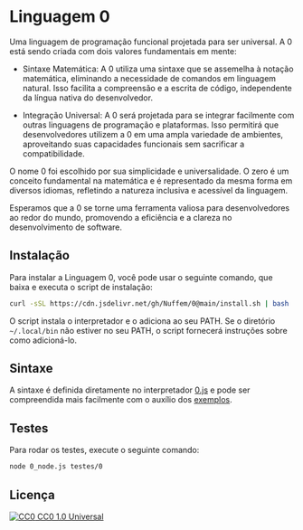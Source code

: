 # Linguagem 0

Uma linguagem de programação funcional projetada para ser universal. A 0 está sendo criada com dois valores fundamentais em mente:

- Sintaxe Matemática: A 0 utiliza uma sintaxe que se assemelha à notação matemática, eliminando a necessidade de comandos em linguagem natural. Isso facilita a compreensão e a escrita de código, independente da língua nativa do desenvolvedor.

- Integração Universal: A 0 será projetada para se integrar facilmente com outras linguagens de programação e plataformas. Isso permitirá que desenvolvedores utilizem a 0 em uma ampla variedade de ambientes, aproveitando suas capacidades funcionais sem sacrificar a compatibilidade.

O nome 0 foi escolhido por sua simplicidade e universalidade. O zero é um conceito fundamental na matemática e é representado da mesma forma em diversos idiomas, refletindo a natureza inclusiva e acessível da linguagem.

Esperamos que a 0 se torne uma ferramenta valiosa para desenvolvedores ao redor do mundo, promovendo a eficiência e a clareza no desenvolvimento de software.

## Instalação

Para instalar a Linguagem 0, você pode usar o seguinte comando, que baixa e executa o script de instalação:

```bash
curl -sSL https://cdn.jsdelivr.net/gh/Nuffem/0@main/install.sh | bash
```

O script instala o interpretador e o adiciona ao seu PATH. Se o diretório `~/.local/bin` não estiver no seu PATH, o script fornecerá instruções sobre como adicioná-lo.

## Sintaxe
A sintaxe é definida diretamente no interpretador [0.js](https://github.com/Nuffem/0/blob/main/0.js) e pode ser compreendida mais facilmente com o auxílio dos [exemplos](https://github.com/Nuffem/0/blob/main/exemplos.md).

## Testes
Para rodar os testes, execute o seguinte comando:
```bash
node 0_node.js testes/0
```

## Licença

[![CC0](https://upload.wikimedia.org/wikipedia/commons/thumb/5/52/Cc-zero.svg/26px-Cc-zero.svg.png) CC0 1.0 Universal](https://creativecommons.org/publicdomain/zero/1.0/deed.pt-br)